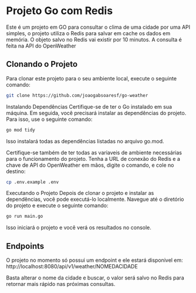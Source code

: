 # Projeto Go com Redis

Este é um projeto em GO para consultar o clima de uma cidade por uma API simples, o projeto utiliza o Redis para salvar em cache os dados em memória. O objeto salvo no Redis vai existir por 10 minutos. A consulta é feita na API do OpenWeather

## Clonando o Projeto

Para clonar este projeto para o seu ambiente local, execute o seguinte comando:

```bash
git clone https://github.com/joaogabsoaresf/go-weather
```
Instalando Dependências
Certifique-se de ter o Go instalado em sua máquina. Em seguida, você precisará instalar as dependências do projeto. Para isso, use o seguinte comando:

```bash
go mod tidy
```
Isso instalará todas as dependências listadas no arquivo go.mod.

Certifique-se também de ter todas as variaveis de ambiente necessárias para o funcionamento do projeto.
Tenha a URL de conexão do Redis e a chave de API do OpenWeather em mãos, digite o comando, e cole no destino:

```bash
cp .env.example .env
```

Executando o Projeto
Depois de clonar o projeto e instalar as dependências, você pode executá-lo localmente. Navegue até o diretório do projeto e execute o seguinte comando:

```bash
go run main.go
```
Isso iniciará o projeto e você verá os resultados no console.

## Endpoints
O projeto no momento só possui um endpoint e ele estará disponivel em:
http://localhost:8080/api/v1/weather/NOMEDACIDADE

Basta alterar o nome da cidade e buscar, o valor será salvo no Redis para retornar mais rápido nas próximas consultas.
